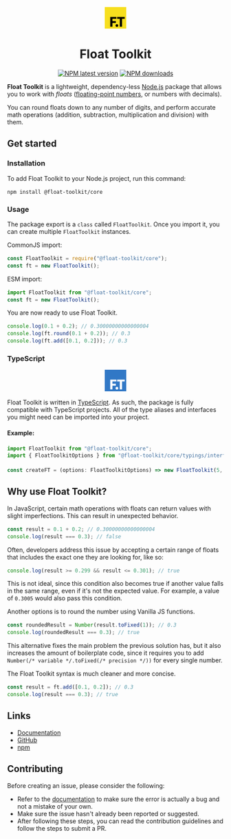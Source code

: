 <div align="center" style="margin-bottom: 0.5rem">
	<img src="media/ftlogo.svg" width="50" />
</div>

<div align="center">

# Float Toolkit

[![NPM latest version](https://img.shields.io/npm/v/@float-toolkit/core?label=version&logo=npm)](https://www.npmjs.com/package/@float-toolkit/core)
[![NPM downloads](https://img.shields.io/npm/dt/@float-toolkit/core?logo=npm)](https://www.npmjs.com/package/@float-toolkit/core)

</div>

**Float Toolkit** is a lightweight, dependency-less [Node.js](https://nodejs.org) package that allows you to work with _floats_ ([floating-point numbers](https://en.wikipedia.org/wiki/Floating-point_arithmetic), or numbers with decimals).

You can round floats down to any number of digits, and perform accurate math operations (addition, subtraction, multiplication and division) with them.

## Get started

### Installation

To add Float Toolkit to your Node.js project, run this command:

```sh-session
npm install @float-toolkit/core
```

### Usage

The package export is a `class` called `FloatToolkit`. Once you import it, you can create multiple `FloatToolkit` instances.

CommonJS import:

```js
const FloatToolkit = require("@float-toolkit/core");
const ft = new FloatToolkit();
```

ESM import:

```js
import FloatToolkit from "@float-toolkit/core";
const ft = new FloatToolkit();
```

You are now ready to use Float Toolkit.

```js
console.log(0.1 + 0.2); // 0.30000000000000004
console.log(ft.round(0.1 + 0.2)); // 0.3
console.log(ft.add([0.1, 0.2])); // 0.3
```

### TypeScript

<div align="center" style="margin: 0.5rem 0">
	<img src="media/tsftlogo.svg" width="50" />
</div>

Float Toolkit is written in [TypeScript](https://www.typescriptlang.org/). As such, the package is fully compatible with TypeScript projects. All of the type aliases and interfaces you might need can be imported into your project.

#### Example:

```ts
import FloatToolkit from "@float-toolkit/core";
import { FloatToolkitOptions } from "@float-toolkit/core/typings/interfaces";

const createFT = (options: FloatToolkitOptions) => new FloatToolkit(5, options);
```

## Why use Float Toolkit?

In JavaScript, certain math operations with floats can return values with slight imperfections. This can result in unexpected behavior.

```js
const result = 0.1 + 0.2; // 0.30000000000000004
console.log(result === 0.3); // false
```

Often, developers address this issue by accepting a certain range of floats that includes the exact one they are looking for, like so:

```js
console.log(result >= 0.299 && result <= 0.301); // true
```

This is not ideal, since this condition also becomes true if another value falls in the same range, even if it's not the expected value. For example, a value of `0.3005` would also pass this condition.

Another options is to round the number using Vanilla JS functions.

```js
const roundedResult = Number(result.toFixed(1)); // 0.3
console.log(roundedResult === 0.3); // true
```

This alternative fixes the main problem the previous solution has, but it also increases the amount of boilerplate code, since it requires you to add `Number(/* variable */.toFixed(/* precision */))` for every single number.

The Float Toolkit syntax is much cleaner and more concise.

```js
const result = ft.add([0.1, 0.2]); // 0.3
console.log(result === 0.3); // true
```

## Links

-   [Documentation](https://float-toolkit.firebaseapp.com/)
-   [GitHub](https://github.com/Float-Toolkit/core)
-   [npm](https://www.npmjs.com/package/@float-toolkit/core)

## Contributing

Before creating an issue, please consider the following:

-   Refer to the [documentation](https://float-toolkit.firebaseapp.com/) to make sure the error is actually a bug and not a mistake of your own.
-   Make sure the issue hasn't already been reported or suggested.
-   After following these steps, you can read the contribution guidelines and follow the steps to submit a PR.
